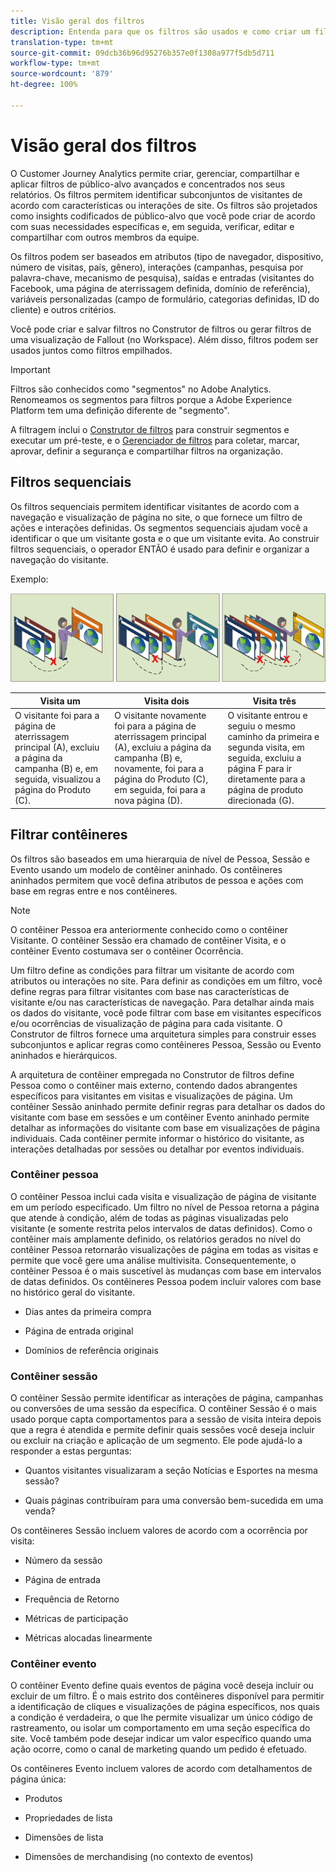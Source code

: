 ```yaml
---
title: Visão geral dos filtros
description: Entenda para que os filtros são usados e como criar um filtro simples.
translation-type: tm+mt
source-git-commit: 09dcb36b96d95276b357e0f1308a977f5db5d711
workflow-type: tm+mt
source-wordcount: '879'
ht-degree: 100%

---
```



# Visão geral dos filtros

O Customer Journey Analytics permite criar, gerenciar, compartilhar e aplicar filtros de público-alvo avançados e concentrados nos seus relatórios. Os filtros permitem identificar subconjuntos de visitantes de acordo com características ou interações de site. Os filtros são projetados como insights codificados de público-alvo que você pode criar de acordo com suas necessidades específicas e, em seguida, verificar, editar e compartilhar com outros membros da equipe.

Os filtros podem ser baseados em atributos (tipo de navegador, dispositivo, número de visitas, país, gênero), interações (campanhas, pesquisa por palavra-chave, mecanismo de pesquisa), saídas e entradas (visitantes do Facebook, uma página de aterrissagem definida, domínio de referência), variáveis personalizadas (campo de formulário, categorias definidas, ID do cliente) e outros critérios.

Você pode criar e salvar filtros no Construtor de filtros ou gerar filtros de uma visualização de Fallout (no Workspace). Além disso, filtros podem ser usados juntos como filtros empilhados.

>[!IMPORTANT]
>Filtros são conhecidos como &quot;segmentos&quot; no Adobe Analytics. Renomeamos os segmentos para filtros porque a Adobe Experience Platform tem uma definição diferente de &quot;segmento&quot;.

A filtragem inclui o [Construtor de filtros](/help/components/filters/create-filters.md) para construir segmentos e executar um pré-teste, e o [Gerenciador de filtros](/help/components/filters/manage-filters.md) para coletar, marcar, aprovar, definir a segurança e compartilhar filtros na organização.

## Filtros sequenciais

Os filtros sequenciais permitem identificar visitantes de acordo com a navegação e visualização de página no site, o que fornece um filtro de ações e interações definidas. Os segmentos sequenciais ajudam você a identificar o que um visitante gosta e o que um visitante evita. Ao construir filtros sequenciais, o operador ENTÃO é usado para definir e organizar a navegação do visitante.

Exemplo:

![](assets/sequential_fil.png)

| Visita um | Visita dois | Visita três |
|---|---|---|
| O visitante foi para a página de aterrissagem principal (A), excluiu a página da campanha (B) e, em seguida, visualizou a página do Produto (C). | O visitante novamente foi para a página de aterrissagem principal (A), excluiu a página da campanha (B) e, novamente, foi para a página do Produto (C), em seguida, foi para a nova página (D). | O visitante entrou e seguiu o mesmo caminho da primeira e segunda visita, em seguida, excluiu a página F para ir diretamente para a página de produto direcionada (G). |

## Filtrar contêineres

Os filtros são baseados em uma hierarquia de nível de Pessoa, Sessão e Evento usando um modelo de contêiner aninhado. Os contêineres aninhados permitem que você defina atributos de pessoa e ações com base em regras entre e nos contêineres.

>[!NOTE]
>O contêiner Pessoa era anteriormente conhecido como o contêiner Visitante. O contêiner Sessão era chamado de contêiner Visita, e o contêiner Evento costumava ser o contêiner Ocorrência.

Um filtro define as condições para filtrar um visitante de acordo com atributos ou interações no site. Para definir as condições em um filtro, você define regras para filtrar visitantes com base nas características de visitante e/ou nas características de navegação. Para detalhar ainda mais os dados do visitante, você pode filtrar com base em visitantes específicos e/ou ocorrências de visualização de página para cada visitante. O Construtor de filtros fornece uma arquitetura simples para construir esses subconjuntos e aplicar regras como contêineres Pessoa, Sessão ou Evento aninhados e hierárquicos.

A arquitetura de contêiner empregada no Construtor de filtros define Pessoa como o contêiner mais externo, contendo dados abrangentes específicos para visitantes em visitas e visualizações de página. Um contêiner Sessão aninhado permite definir regras para detalhar os dados do visitante com base em sessões e um contêiner Evento aninhado permite detalhar as informações do visitante com base em visualizações de página individuais. Cada contêiner permite informar o histórico do visitante, as interações detalhadas por sessões ou detalhar por eventos individuais.

### Contêiner pessoa

O contêiner Pessoa inclui cada visita e visualização de página de visitante em um período especificado. Um filtro no nível de Pessoa retorna a página que atende à condição, além de todas as páginas visualizadas pelo visitante (e somente restrita pelos intervalos de datas definidos). Como o contêiner mais amplamente definido, os relatórios gerados no nível do contêiner Pessoa retornarão visualizações de página em todas as visitas e permite que você gere uma análise multivisita. Consequentemente, o contêiner Pessoa é o mais suscetível às mudanças com base em intervalos de datas definidos. Os contêineres Pessoa podem incluir valores com base no histórico geral do visitante.

* Dias antes da primeira compra

* Página de entrada original

* Domínios de referência originais

### Contêiner sessão

O contêiner Sessão permite identificar as interações de página, campanhas ou conversões de uma sessão da específica. O contêiner Sessão é o mais usado porque capta comportamentos para a sessão de visita inteira depois que a regra é atendida e permite definir quais sessões você deseja incluir ou excluir na criação e aplicação de um segmento. Ele pode ajudá-lo a responder a estas perguntas:

* Quantos visitantes visualizaram a seção Notícias e Esportes na mesma sessão?

* Quais páginas contribuíram para uma conversão bem-sucedida em uma venda?

Os contêineres Sessão incluem valores de acordo com a ocorrência por visita:

* Número da sessão

* Página de entrada

* Frequência de Retorno

* Métricas de participação

* Métricas alocadas linearmente

### Contêiner evento

O contêiner Evento define quais eventos de página você deseja incluir ou excluir de um filtro. É o mais estrito dos contêineres disponível para permitir a identificação de cliques e visualizações de página específicos, nos quais a condição é verdadeira, o que lhe permite visualizar um único código de rastreamento, ou isolar um comportamento em uma seção específica do site. Você também pode desejar indicar um valor específico quando uma ação ocorre, como o canal de marketing quando um pedido é efetuado.

Os contêineres Evento incluem valores de acordo com detalhamentos de página única:

* Produtos

* Propriedades de lista

* Dimensões de lista

* Dimensões de merchandising (no contexto de eventos)